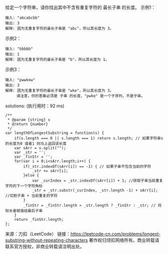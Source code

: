 给定一个字符串，请你找出其中不含有重复字符的 最长子串 的长度。
示例1：
```
输入: "abcabcbb"
输出: 3 
解释: 因为无重复字符的最长子串是 "abc"，所以其长度为 3。
```
示例2：
```
输入: "bbbbb"
输出: 1
解释: 因为无重复字符的最长子串是 "b"，所以其长度为 1。
```
示例3：
```
输入: "pwwkew"
输出: 3
解释: 因为无重复字符的最长子串是 "wke"，所以其长度为 3。
     请注意，你的答案必须是 子串 的长度，"pwke" 是一个子序列，不是子串。
```

solutions: (执行用时：92 ms)
```
/**
 * @param {string} s
 * @return {number}
 */
var lengthOfLongestSubstring = function(s) {
    if(s.length === 0 || s.length === 1) return s.length; // 如果字符串s的长度为0 或者1 则马上返回该长度
    var sArr = s.split(""); 
    var _str = '';
    var _finStr = '';
    for(var i = 0;i<sArr.length;i++) {
        if(_str.indexOf(sArr[i]) == -1) { // 如果子串不包含当前的字符
            _str += sArr[i];
        }else {
            var _curIndex = _str.indexOf(sArr[i]) + 1; //获取子串当前重复字符的下一个字符角标
            _str = _str.substr(_curIndex, _str.length -1) + sArr[i]; //切割子串 + 当前重复的字符
        }
        _finStr = _finStr.length > _str.length ? _finStr : _str; // 将较长者赋值给最后子串
    }
    return _finStr.length;
};
```



来源：力扣（LeetCode）
链接：https://leetcode-cn.com/problems/longest-substring-without-repeating-characters
著作权归领扣网络所有。商业转载请联系官方授权，非商业转载请注明出处。